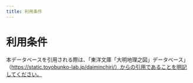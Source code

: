 ```yaml
---
title: 利用条件
---
```


# 利用条件

本データベースを引用される際は、「東洋文庫「大明地理之図」データベース」（https://static.toyobunko-lab.jp/daiminchiri/）からの引用であることを明記してください。
